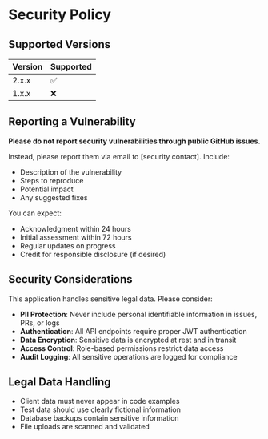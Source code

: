 # Security Policy

## Supported Versions

| Version | Supported          |
| ------- | ------------------ |
| 2.x.x   | :white_check_mark: |
| 1.x.x   | :x:                |

## Reporting a Vulnerability

**Please do not report security vulnerabilities through public GitHub issues.**

Instead, please report them via email to [security contact]. Include:

- Description of the vulnerability
- Steps to reproduce
- Potential impact
- Any suggested fixes

You can expect:
- Acknowledgment within 24 hours
- Initial assessment within 72 hours  
- Regular updates on progress
- Credit for responsible disclosure (if desired)

## Security Considerations

This application handles sensitive legal data. Please consider:

- **PII Protection**: Never include personal identifiable information in issues, PRs, or logs
- **Authentication**: All API endpoints require proper JWT authentication
- **Data Encryption**: Sensitive data is encrypted at rest and in transit
- **Access Control**: Role-based permissions restrict data access
- **Audit Logging**: All sensitive operations are logged for compliance

## Legal Data Handling

- Client data must never appear in code examples
- Test data should use clearly fictional information
- Database backups contain sensitive information
- File uploads are scanned and validated
